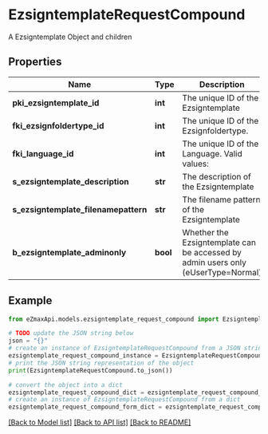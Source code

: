 # EzsigntemplateRequestCompound

A Ezsigntemplate Object and children

## Properties

Name | Type | Description | Notes
------------ | ------------- | ------------- | -------------
**pki_ezsigntemplate_id** | **int** | The unique ID of the Ezsigntemplate | [optional] 
**fki_ezsignfoldertype_id** | **int** | The unique ID of the Ezsignfoldertype. | 
**fki_language_id** | **int** | The unique ID of the Language.  Valid values:  |Value|Description| |-|-| |1|French| |2|English| | 
**s_ezsigntemplate_description** | **str** | The description of the Ezsigntemplate | 
**s_ezsigntemplate_filenamepattern** | **str** | The filename pattern of the Ezsigntemplate | [optional] 
**b_ezsigntemplate_adminonly** | **bool** | Whether the Ezsigntemplate can be accessed by admin users only (eUserType&#x3D;Normal) | 

## Example

```python
from eZmaxApi.models.ezsigntemplate_request_compound import EzsigntemplateRequestCompound

# TODO update the JSON string below
json = "{}"
# create an instance of EzsigntemplateRequestCompound from a JSON string
ezsigntemplate_request_compound_instance = EzsigntemplateRequestCompound.from_json(json)
# print the JSON string representation of the object
print(EzsigntemplateRequestCompound.to_json())

# convert the object into a dict
ezsigntemplate_request_compound_dict = ezsigntemplate_request_compound_instance.to_dict()
# create an instance of EzsigntemplateRequestCompound from a dict
ezsigntemplate_request_compound_form_dict = ezsigntemplate_request_compound.from_dict(ezsigntemplate_request_compound_dict)
```
[[Back to Model list]](../README.md#documentation-for-models) [[Back to API list]](../README.md#documentation-for-api-endpoints) [[Back to README]](../README.md)



